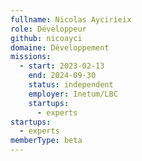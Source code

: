 ```yaml
---
fullname: Nicolas Aycirieix
role: Développeur
github: nicoayci
domaine: Développement
missions:
  - start: 2023-02-13
    end: 2024-09-30
    status: independent
    employer: Inetum/LBC
    startups:
      - experts
startups:
  - experts
memberType: beta
---
```

